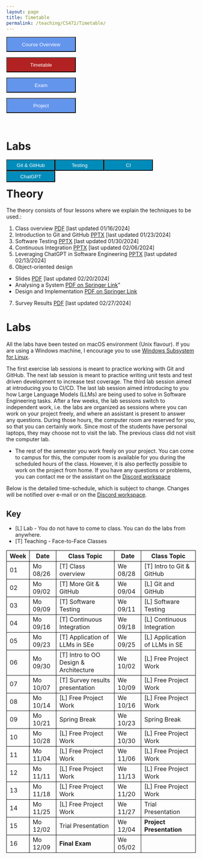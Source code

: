 ```yaml
---
layout: page
title: Timetable
permalink: /teaching/CS472/Timetable/
---
```

<form action="/teaching/CS472/">
    <input type="submit" style="background-color:cornflowerblue;color:white;width:185px;
height:40px;" value="Course Overview" />
</form>

<form action="/teaching/CS472/Timetable/">
    <input type="submit" style="background-color:firebrick;color:white;width:185px;
height:40px;" value="Timetable" />
</form>
<form action="/teaching/CS472/Exam/">
    <input type="submit" style="background-color:cornflowerblue;color:white;width:185px;
height:40px;" value="Exam" />
</form>
<form action="/teaching/CS472/project/">
    <input type="submit" style="background-color:cornflowerblue;color:white;width:185px;
height:40px;" value="Project" />
</form>

<br/>

Labs
=======

<div class="main-component">
<form action="/teaching/CS472/Timetable/Git_and_GitHub/">
    <input type="submit" style="background-color:#008CBA;float:left; color:white;width:130px;
height:30px;" value="Git & GitHub" />
</form>
<form action="/teaching/CS472/Timetable/dynamic_analysis/">
    <input type="submit" style="background-color:#008CBA;float:left;color:white;width:130px;
height:30px;" value="Testing" />
</form>
<form action="/teaching/CS472/Timetable/CI/">
    <input type="submit" style="background-color:#008CBA;float:left;color:white;width:130px;
height:30px;" value="CI" />
</form>
<form action="/teaching/CS472/Timetable/GPT/">
    <input type="submit" style="background-color:#008CBA;float:left;color:white;width:130px;
height:30px;" value="ChatGPT" />
</form>
</div>

<br/>
<br/>

Theory
========
The theory consists of four lessons where we explain the techniques to be used.: 
1. Class overview [PDF](ClassOverview.pdf) [last updated 01/16/2024]
2. Introduction to Git and GitHub [PPTX](Git-and-GitHub.pptx) [last updated 01/23/2024]
3. Software Testing [PPTX](Testing-2024-spring.pptx) [last updated 01/30/2024]
4. Continuous Integration [PPTX](CI-CD.pptx) [last updated 02/06/2024]
5. Leveraging ChatGPT in Software Engineering [PPTX](LLM.pptx) [last updated 02/13/2024]
6. Object-oriented design 
  * Slides [PDF](OOD-V2.pptx) [last updated 02/20/2024]
  * Analysing a System [PDF on Springer Link](https://link.springer.com/chapter/10.1007/978-3-319-24280-4_6)"
  * Design and Implementation [PDF on Springer Link](https://link.springer.com/chapter/10.1007/978-3-319-24280-4_7)
7. Survey Results [PDF](Survey_Presentation.pdf) [last updated 02/27/2024]


Labs
========
All the labs have been tested on macOS environment (Unix flavour). If you are using a Windows machine, I encourage you to use
[Windows Subsystem for Linux](https://learn.microsoft.com/en-us/windows/wsl/about). 

The first exercise lab sessions is meant to practice working with Git and GitHub.
The next lab session is meant to practice writing unit tests and test driven development to increase test coverage.
The third lab session aimed at introducing you to CI/CD. 
The last lab session aimed introducing to you how Large Language Models (LLMs) are being used to solve in Software Engineering tasks. 
After a few weeks, the lab sessions switch to independent work, i.e. the labs are organized as sessions where you can work on your project freely, and where an assistant is 
present to answer any questions. During those hours, the computer room are reserved for you, 
so that you can certainly work. Since most of the students have personal laptops, they may choose not to
visit the lab. The previous class did not visit the computer lab.

* The rest of the semester you work freely on your project. You can come to campus for this, the 
computer room is available for you during the scheduled hours of the class. 
However, it is also perfectly possible to work on the project from home. If you have any questions 
or problems, you can contact me or the assistant on the [Discord workspace](https://discord.gg/CQUCUFTcDY)

Below is the detailed time-schedule, which is subject to change. Changes will be notified over 
e-mail or on the [Discord workspace](https://discord.gg/CQUCUFTcDY). 

## Key
* [L] Lab - You do not have to come to class. You can do the labs from anywhere.
* [T] Teaching - Face-to-Face Classes

<table style="border-collapse:collapse;">
<tr >
<th style="border: 1px solid black;">Week</th>
<th style="border: 1px solid black;">Date</th>
<th style="border: 1px solid black;">Class Topic</th>
<th style="border: 1px solid black;">Date</th>
<th style="border: 1px solid black;">Class Topic</th>
</tr>

<tr>
<td style="border: 1px solid black;">01</td>
<td style="border: 1px solid black;">Mo 08/26</td>
<td style="border: 1px solid black;">[T] Class overview</td>
<td style="border: 1px solid black;">We 08/28</td>
<td style="border: 1px solid black;">[T] Intro to Git & GitHub </td>
</tr>

<tr>
<td style="border: 1px solid black;">02</td>
<td style="border: 1px solid black;">Mo 09/02</td>
<td style="border: 1px solid black;">[T] More Git & GitHub</td>
<td style="border: 1px solid black;">We 09/04 </td>
<td style="border: 1px solid black;">[L] Git and GitHub </td>
</tr>

<tr>
<td style="border: 1px solid black;">03</td>
<td style="border: 1px solid black;">Mo 09/09 </td>
<td style="border: 1px solid black;">[T] Software Testing </td>
<td style="border: 1px solid black;">We 09/11 </td>
<td style="border: 1px solid black;">[L] Software Testing </td>
</tr>

<tr>
<td style="border: 1px solid black;">04</td>
<td style="border: 1px solid black;">Mo 09/16</td>
<td style="border: 1px solid black;">[T] Continuous Integration</td>
<td style="border: 1px solid black;">We 09/18 </td>
<td style="border: 1px solid black;">[L] Continuous Integration</td>
</tr>

<tr>
<td style="border: 1px solid black;">05</td>
<td style="border: 1px solid black;">Mo 09/23</td>
<td style="border: 1px solid black;">[T] Application of LLMs in SEe</td>
<td style="border: 1px solid black;">We 09/25 </td>
<td style="border: 1px solid black;">[L] Application of LLMs in SE </td>
</tr>

<tr>
<td style="border: 1px solid black;">06</td>
<td style="border: 1px solid black;">Mo 09/30</td>
<td style="border: 1px solid black;">[T] Intro to OO Design & Architecture</td>
<td style="border: 1px solid black;">We 10/02 </td>
<td style="border: 1px solid black;">[L] Free Project Work </td>
</tr>

<tr>
<td style="border: 1px solid black;">07</td>
<td style="border: 1px solid black;">Mo 10/07</td>
<td style="border: 1px solid black;">[T] Survey results presentation </td>
<td style="border: 1px solid black;">We 10/09 </td>
<td style="border: 1px solid black;">[L] Free Project Work </td>
</tr>

<tr>
<td style="border: 1px solid black;">08</td>
<td style="border: 1px solid black;">Mo 10/14</td>
<td style="border: 1px solid black;">[L] Free Project Work</td>
<td style="border: 1px solid black;">We 10/16 </td>
<td style="border: 1px solid black;">[L] Free Project Work </td>
</tr>

<tr>
<td style="border: 1px solid black;">09</td>
<td style="border: 1px solid black;">Mo 10/21</td>
<td style="border: 1px solid black;">Spring Break</td>
<td style="border: 1px solid black;">We 10/23 </td>
<td style="border: 1px solid black;">Spring Break</td>
</tr>

<tr>
<td style="border: 1px solid black;">10</td>
<td style="border: 1px solid black;">Mo 10/28</td>
<td style="border: 1px solid black;">[L] Free Project Work</td>
<td style="border: 1px solid black;">We 10/30 </td>
<td style="border: 1px solid black;">[L] Free Project Work </td>
</tr>

<tr>
<td style="border: 1px solid black;">11</td>
<td style="border: 1px solid black;">Mo 11/04</td>
<td style="border: 1px solid black;">[L] Free Project Work</td>
<td style="border: 1px solid black;">We 11/06 </td>
<td style="border: 1px solid black;">[L] Free Project Work </td>
</tr>

<tr>
<td style="border: 1px solid black;">12</td>
<td style="border: 1px solid black;">Mo 11/11</td>
<td style="border: 1px solid black;">[L] Free Project Work</td>
<td style="border: 1px solid black;">We 11/13 </td>
<td style="border: 1px solid black;">[L] Free Project Work </td>
</tr>

<tr>
<td style="border: 1px solid black;">13</td>
<td style="border: 1px solid black;">Mo 11/18</td>
<td style="border: 1px solid black;">[L] Free Project Work</td>
<td style="border: 1px solid black;">We 11/20 </td>
<td style="border: 1px solid black;">[L] Free Project Work </td>
</tr>

<tr>
<td style="border: 1px solid black;">14</td>
<td style="border: 1px solid black;">Mo 11/25</td>
<td style="border: 1px solid black;">[L] Free Project Work </td>
<td style="border: 1px solid black;">We 11/27 </td>
<td style="border: 1px solid black;">Trial Presentation</td>
</tr>

<tr>
<td style="border: 1px solid black;">15</td>
<td style="border: 1px solid black;">Mo 12/02</td>
<td style="border: 1px solid black;">Trial Presentation</td>
<td style="border: 1px solid black;">We 12/04 </td>
<td style="border: 1px solid black;"><b>Project Presentation</b></td>
</tr>

<tr>
<td style="border: 1px solid black;">16</td>
<td style="border: 1px solid black;">Mo 12/09</td>
<td style="border: 1px solid black;"><b>Final Exam</b></td>
<td style="border: 1px solid black;">We 05/02 </td>
<td style="border: 1px solid black;"></td>
</tr>


</table>
